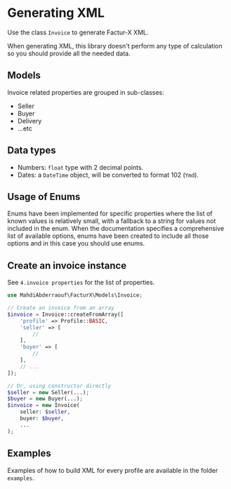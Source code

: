 # Generating XML
Use the class `Invoice` to generate Factur-X XML.

When generating XML, this library doesn't perform any type of calculation so you should provide all the needed data.

## Models
Invoice related properties are grouped in sub-classes:
- Seller
- Buyer
- Delivery
- ...etc

## Data types
- Numbers: `float` type with 2 decimal points.
- Dates: a `DateTime` object, will be converted to format 102 (`Ymd`).

## Usage of Enums
Enums have been implemented for specific properties where the list of known values is relatively small, with a fallback to a string for values not included in the enum. When the documentation specifies a comprehensive list of available options, enums have been created to include all those options and in this case you should use enums.

## Create an invoice instance
See `4.invoice properties` for the list of properties.
```php
use MahdiAbderraouf\FacturX\Models\Invoice;

// Create an invoice from an array
$invoice = Invoice::createFromArray([
    'profile' => Profile::BASIC,
    'seller' => [
        //
    ],
    'buyer' => [
        //
    ],
    // ...
]);

// Or, using constructor directly
$seller = new Seller(...);
$buyer = new Buyer(...);
$invoice = new Invoice(
    seller: $seller,
    buyer: $buyer,
    ...
);
```

## Examples
Examples of how to build XML for every profile are available in the folder `examples`.

